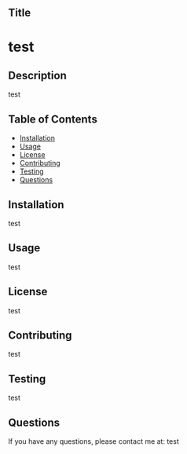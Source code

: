 
  
  ## Title
  # test


## Description
test

## Table of Contents
* [Installation](#Installation)
* [Usage](#Usage)
* [License](#License)
* [Contributing](#Contributing)
* [Testing](#Testing)
* [Questions](#Questions)

## Installation
test

## Usage 
test

## License
test

## Contributing
test

## Testing
test

## Questions
If you have any questions, please contact me at: test


